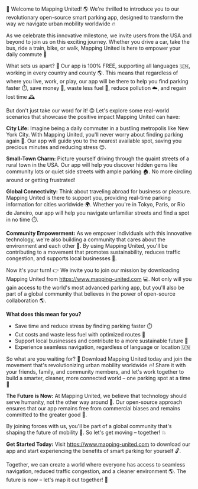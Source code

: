 🚀 Welcome to Mapping United! 🌎 We're thrilled to introduce you to our revolutionary open-source smart parking app, designed to transform the way we navigate urban mobility worldwide 🔥

As we celebrate this innovative milestone, we invite users from the USA and beyond to join us on this exciting journey. Whether you drive a car, take the bus, ride a train, bike, or walk, Mapping United is here to empower your daily commute 💪

What sets us apart? 🤔 Our app is 100% FREE, supporting all languages 🇺🇳, working in every country and county 🌎. This means that regardless of where you live, work, or play, our app will be there to help you find parking faster ⏱️, save money 💸, waste less fuel 🚗, reduce pollution ☁️, and regain lost time 🕰️

But don't just take our word for it! 😊 Let's explore some real-world scenarios that showcase the positive impact Mapping United can have:

**City Life:**
Imagine being a daily commuter in a bustling metropolis like New York City. With Mapping United, you'll never worry about finding parking again 🚗. Our app will guide you to the nearest available spot, saving you precious minutes and reducing stress 😊.

**Small-Town Charm:**
 Picture yourself driving through the quaint streets of a rural town in the USA. Our app will help you discover hidden gems like community lots or quiet side streets with ample parking 🏠. No more circling around or getting frustrated!

**Global Connectivity:**
Think about traveling abroad for business or pleasure. Mapping United is there to support you, providing real-time parking information for cities worldwide 🌍. Whether you're in Tokyo, Paris, or Rio de Janeiro, our app will help you navigate unfamiliar streets and find a spot in no time ⏱️.

**Community Empowerment:**
As we empower individuals with this innovative technology, we're also building a community that cares about the environment and each other 🌟. By using Mapping United, you'll be contributing to a movement that promotes sustainability, reduces traffic congestion, and supports local businesses 💼.

Now it's your turn! 👉 We invite you to join our mission by downloading Mapping United from https://www.mapping-united.com 💻. Not only will you gain access to the world's most advanced parking app, but you'll also be part of a global community that believes in the power of open-source collaboration 🌎.

**What does this mean for you?**

* Save time and reduce stress by finding parking faster ⏱️
* Cut costs and waste less fuel with optimized routes 🚗
* Support local businesses and contribute to a more sustainable future 💼
* Experience seamless navigation, regardless of language or location 🇺🇳

So what are you waiting for? 👀 Download Mapping United today and join the movement that's revolutionizing urban mobility worldwide 🔥! Share it with your friends, family, and community members, and let's work together to build a smarter, cleaner, more connected world – one parking spot at a time 🌟

**The Future is Now:**
At Mapping United, we believe that technology should serve humanity, not the other way around 🔋. Our open-source approach ensures that our app remains free from commercial biases and remains committed to the greater good 💪.

By joining forces with us, you'll be part of a global community that's shaping the future of mobility 🚀. So let's get moving – together! 💥

**Get Started Today:**
Visit https://www.mapping-united.com to download our app and start experiencing the benefits of smart parking for yourself 🔓.

Together, we can create a world where everyone has access to seamless navigation, reduced traffic congestion, and a cleaner environment 🌎. The future is now – let's map it out together! 📍